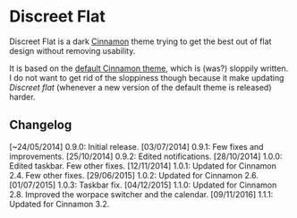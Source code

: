 # Discreet Flat

Discreet Flat is a dark [Cinnamon](https://github.com/linuxmint/Cinnamon) theme trying to get the best out of flat design without removing usability.

It is based on the [default Cinnamon theme](https://github.com/linuxmint/cinnamon-themes/blob/master/usr/share/themes/Linux%20Mint/cinnamon/cinnamon.css), which is (was?) sloppily written. I do not want to get rid of the sloppiness though because it make updating *Discreet flat* (whenever a new version of the default theme is released) harder.

## Changelog

[~24/05/2014] 0.9.0: Initial release.
[03/07/2014] 0.9.1: Few fixes and improvements.
[25/10/2014] 0.9.2: Edited notifications.
[28/10/2014] 1.0.0: Edited taskbar. Few other fixes.
[12/11/2014] 1.0.1: Updated for Cinnamon 2.4. Few other fixes.
[29/06/2015] 1.0.2: Updated for Cinnamon 2.6.
[01/07/2015] 1.0.3: Taskbar fix.
[04/12/2015] 1.1.0: Updated for Cinnamon 2.8. Improved the worpace switcher and the calendar.
[09/11/2016] 1.1.1: Updated for Cinnamon 3.2.
